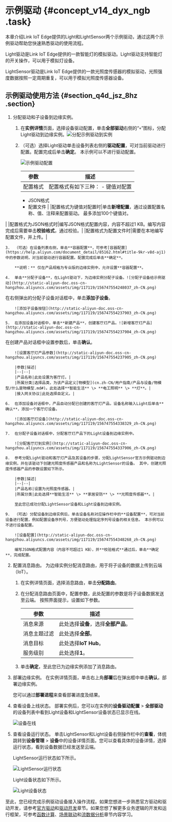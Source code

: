 # 示例驱动 {#concept_v14_dyx_ngb .task}

本章介绍Link IoT Edge提供的Light和LightSensor两个示例驱动，通过这两个示例驱动帮助您快速熟悉驱动的使用流程。

Light驱动是Link IoT Edge提供的一款智能灯的模拟驱动。Light驱动支持智能灯的开关操作，可以用于模拟灯设备。

LightSensor驱动是Link IoT Edge提供的一款光照度传感器的模拟驱动，光照强度数据按照一定周期重复，可以用于模拟光照度传感器设备。

## 示例驱动使用方法 {#section_q4d_jsz_8hz .section}

1.  分配驱动和子设备到边缘实例。 
    1.  在**实例详情**页面，选择设备驱动配置，单击**全部驱动**右侧的“`+`”图标，分配Light驱动到边缘实例。![分配示例驱动到实例](http://static-aliyun-doc.oss-cn-hangzhou.aliyuncs.com/assets/img/117119/156747554237907_zh-CN.png)


    2.  （可选）选择Light驱动单击设备列表右侧的**驱动配置**，可对当前驱动进行配置。配置完成后单击**确定**。 本示例可以不进行驱动配置。

        ![示例驱动配置](http://static-aliyun-doc.oss-cn-hangzhou.aliyuncs.com/assets/img/117119/156747554248030_zh-CN.png)

        |参数|描述|
        |--|--|
        |配置格式|配置格式有如下三种：         -   键值对配置
        -   JSON格式
        -   配置文件
 |
        |配置格式为键值对配置时|单击**新增配置**，通过设置配置名称、值、注释来配置驱动。 最多添加100个键值对。

 |
        |配置格式为JSON格式时|编写JSON格式配置内容，内容不超过1 KB。编写内容完成后需要单击**校验格式**，通过校验。|
        |配置格式为配置文件时|需要在本地编写配置文件，并上传。|

    3.  （可选）在设备列表右侧，单击**容器配置**，可参考[容器配置](https://help.aliyun.com/document_detail/85162.html#title-9kr-v8d-aj1)中的参数说明，对当前驱动进行容器配置。配置完成后单击**确定**。 

        **说明：** 仅在产品规格为专业版的边缘实例中，允许设置**容器配置**。

    4.  单击**分配子设备**，在Light驱动下，为边缘实例分配子设备。![分配子设备给示例驱动](http://static-aliyun-doc.oss-cn-hangzhou.aliyuncs.com/assets/img/117119/156747554248037_zh-CN.png)

 在右侧弹出的分配子设备对话框中，单击**添加子设备**。

        ![添加子设备按钮](http://static-aliyun-doc.oss-cn-hangzhou.aliyuncs.com/assets/img/117119/156747554237903_zh-CN.png)

    5.  在添加设备对话框中，单击**新建产品**，创建客厅灯产品。![新增客厅灯产品](http://static-aliyun-doc.oss-cn-hangzhou.aliyuncs.com/assets/img/117119/156747554237904_zh-CN.png)

 在创建产品对话框中设置参数后，单击**确认**。

        ![设置客厅灯产品参数](http://static-aliyun-doc.oss-cn-hangzhou.aliyuncs.com/assets/img/117119/156747554237905_zh-CN.png)

        |参数|描述|
        |--|--|
        |产品名称|此处设置为客厅灯。|
        |所属分类|选择品类，为该产品定义[物模型](cn.zh-CN/用户指南/产品与设备/物模型/什么是物模型.md#)。此处选择**智能生活** \> **电工照明** \> **灯**。|
        |接入网关协议|此处选择自定义。|

    6.  在添加设备对话框中，产品自动分配已创建的客厅灯产品，设备名称输入Light后单击**确认**，添加一个客厅灯设备。 

        ![添加客厅灯设备](http://static-aliyun-doc.oss-cn-hangzhou.aliyuncs.com/assets/img/117119/156747554338329_zh-CN.png)

    7.  在分配子设备对话框中，分配客厅灯产品下的Light设备到边缘实例中。 

        ![分配客厅灯到实例](http://static-aliyun-doc.oss-cn-hangzhou.aliyuncs.com/assets/img/117119/156747554337906_zh-CN.png)

    8.  参考分配Light驱动和客厅灯产品及其设备的步骤，分配LightSensor官方示例驱动到边缘实例，并在该驱动下创建光照度传感器产品和名称为LightSensor的设备。 其中，创建光照度传感器产品的参数设置如下所示。

        |参数|描述|
        |--|--|
        |产品名称|设置为光照度传感器。|
        |所属分类|此处选择**智能生活** \> **家居安防** \> **光照度传感器**。|

        至此您已成功分配LightSensor设备和Light设备到边缘实例。

    9.  （可选）分配设备到边缘实例后，单击设备名称对应操作栏中的**设备配置**，可对当前设备进行配置，例如配置设备序列号，方便驱动处理指定序列号设备的相关信息。 本示例可以不进行设备配置。

        ![设备配置](http://static-aliyun-doc.oss-cn-hangzhou.aliyuncs.com/assets/img/117119/156747554348268_zh-CN.png)

        编写JSON格式配置内容（内容不可超过1 KB），并**校验格式**通过后，单击**确定**，完成配置。

2.  配置消息路由。 为边缘实例分配消息路由，用于将子设备的数据上传到云端（IoT）。
    1.  在实例详情页面，选择消息路由，单击**分配路由**。
    2.  在分配消息路由页面中，配置参数，此处配置的参数是将子设备数据发送至云端。 按照界面提示，设置如下参数。

        |参数|描述|
        |--|--|
        |消息来源|此处选择**设备**，选择**全部产品**。|
        |消息主题过滤|此处选择**全部**。|
        |消息目标|此处选择**IoT Hub**。|
        |服务级别|此处选择**1**。|

    3.  单击**确定**，至此您已为边缘实例添加了消息路由。
3.  部署边缘实例。 在实例详情页面，单击右上角**部署**后在弹出框中单击**确认**，部署边缘实例。

    您可以通过**部署进程**来查看部署进度及结果。

4.  查看设备上线状态。 部署实例后，您可以在实例的**设备驱动配置** \> **全部驱动**的设备列表中看到Light设备和LightSensor设备状态已显示在线。

    ![设备在线](http://static-aliyun-doc.oss-cn-hangzhou.aliyuncs.com/assets/img/117119/156747554337935_zh-CN.png)

5.  查看设备运行状态。 单击LightSensor和Light设备右侧操作栏中的**查看**，体统跳转到**设备管理** \> **设备**中的设备详情页面。您可以查看具体的设备详情，选择运行状态，看到设备数据已经发送至云端。

    LightSensor运行状态如下所示。

    ![LightSensor运行状态](http://static-aliyun-doc.oss-cn-hangzhou.aliyuncs.com/assets/img/117119/156747554337937_zh-CN.png)

    Light设备状态如下所示。

    ![Light设备状态](http://static-aliyun-doc.oss-cn-hangzhou.aliyuncs.com/assets/img/117119/156747554337938_zh-CN.png)


至此，您已经完成示例驱动设备接入操作流程。如果您想进一步熟悉官方驱动和驱动开发，请参考[官方驱动](cn.zh-CN/用户指南/设备接入/官方驱动/Modbus驱动.md#)和[驱动开发](cn.zh-CN/用户指南/设备接入/驱动开发/概览.md#)章节。如果您想了解更多业务逻辑的开发和运行框架，可参考[函数计算](cn.zh-CN/用户指南/函数计算/什么是边缘函数计算.md#)、[场景联动](cn.zh-CN/用户指南/场景联动/什么是场景联动.md#)和[流数据分析](cn.zh-CN/用户指南/流数据分析/什么是边缘流数据分析.md#)章节内容学习。

